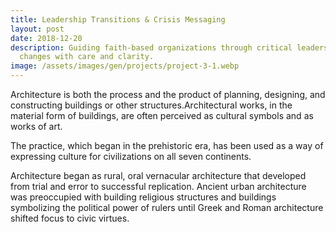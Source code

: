 ```yaml
---
title: Leadership Transitions & Crisis Messaging
layout: post
date: 2018-12-20
description: Guiding faith-based organizations through critical leadership
  changes with care and clarity.
image: /assets/images/gen/projects/project-3-1.webp
---
```

Architecture is both the process and the product of planning, designing, and constructing buildings or other structures.Architectural works, in the material form of buildings, are often perceived as cultural symbols and as works of art.

The practice, which began in the prehistoric era, has been used as a way of expressing culture for civilizations on all seven continents.

Architecture began as rural, oral vernacular architecture that developed from trial and error to successful replication. Ancient urban architecture was preoccupied with building religious structures and buildings symbolizing the political power of rulers until Greek and Roman architecture shifted focus to civic virtues.